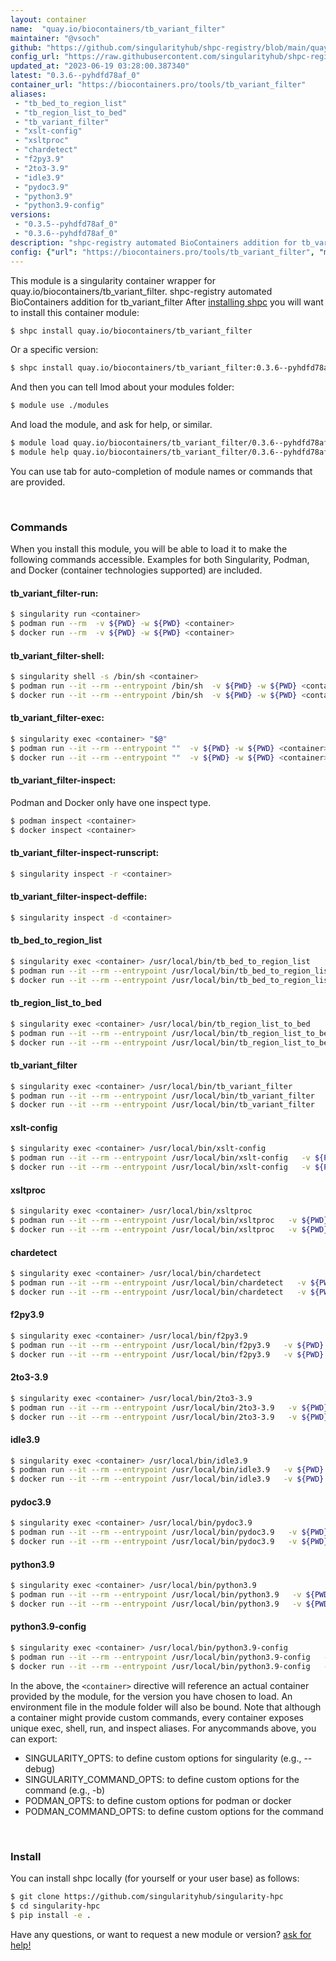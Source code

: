 ```yaml
---
layout: container
name:  "quay.io/biocontainers/tb_variant_filter"
maintainer: "@vsoch"
github: "https://github.com/singularityhub/shpc-registry/blob/main/quay.io/biocontainers/tb_variant_filter/container.yaml"
config_url: "https://raw.githubusercontent.com/singularityhub/shpc-registry/main/quay.io/biocontainers/tb_variant_filter/container.yaml"
updated_at: "2023-06-19 03:28:00.387340"
latest: "0.3.6--pyhdfd78af_0"
container_url: "https://biocontainers.pro/tools/tb_variant_filter"
aliases:
 - "tb_bed_to_region_list"
 - "tb_region_list_to_bed"
 - "tb_variant_filter"
 - "xslt-config"
 - "xsltproc"
 - "chardetect"
 - "f2py3.9"
 - "2to3-3.9"
 - "idle3.9"
 - "pydoc3.9"
 - "python3.9"
 - "python3.9-config"
versions:
 - "0.3.5--pyhdfd78af_0"
 - "0.3.6--pyhdfd78af_0"
description: "shpc-registry automated BioContainers addition for tb_variant_filter"
config: {"url": "https://biocontainers.pro/tools/tb_variant_filter", "maintainer": "@vsoch", "description": "shpc-registry automated BioContainers addition for tb_variant_filter", "latest": {"0.3.6--pyhdfd78af_0": "sha256:90eed76b423feb818ddb6b3d32134d95512656e24a44c6aac8f4be5e867a39d9"}, "tags": {"0.3.5--pyhdfd78af_0": "sha256:fd3838fb07d741603b1f1900c25076e6cdf03fc1eaadd78542d3ef5308de579b", "0.3.6--pyhdfd78af_0": "sha256:90eed76b423feb818ddb6b3d32134d95512656e24a44c6aac8f4be5e867a39d9"}, "docker": "quay.io/biocontainers/tb_variant_filter", "aliases": {"tb_bed_to_region_list": "/usr/local/bin/tb_bed_to_region_list", "tb_region_list_to_bed": "/usr/local/bin/tb_region_list_to_bed", "tb_variant_filter": "/usr/local/bin/tb_variant_filter", "xslt-config": "/usr/local/bin/xslt-config", "xsltproc": "/usr/local/bin/xsltproc", "chardetect": "/usr/local/bin/chardetect", "f2py3.9": "/usr/local/bin/f2py3.9", "2to3-3.9": "/usr/local/bin/2to3-3.9", "idle3.9": "/usr/local/bin/idle3.9", "pydoc3.9": "/usr/local/bin/pydoc3.9", "python3.9": "/usr/local/bin/python3.9", "python3.9-config": "/usr/local/bin/python3.9-config"}}
---
```


This module is a singularity container wrapper for quay.io/biocontainers/tb_variant_filter.
shpc-registry automated BioContainers addition for tb_variant_filter
After [installing shpc](#install) you will want to install this container module:


```bash
$ shpc install quay.io/biocontainers/tb_variant_filter
```

Or a specific version:

```bash
$ shpc install quay.io/biocontainers/tb_variant_filter:0.3.6--pyhdfd78af_0
```

And then you can tell lmod about your modules folder:

```bash
$ module use ./modules
```

And load the module, and ask for help, or similar.

```bash
$ module load quay.io/biocontainers/tb_variant_filter/0.3.6--pyhdfd78af_0
$ module help quay.io/biocontainers/tb_variant_filter/0.3.6--pyhdfd78af_0
```

You can use tab for auto-completion of module names or commands that are provided.

<br>

### Commands

When you install this module, you will be able to load it to make the following commands accessible.
Examples for both Singularity, Podman, and Docker (container technologies supported) are included.

#### tb_variant_filter-run:

```bash
$ singularity run <container>
$ podman run --rm  -v ${PWD} -w ${PWD} <container>
$ docker run --rm  -v ${PWD} -w ${PWD} <container>
```

#### tb_variant_filter-shell:

```bash
$ singularity shell -s /bin/sh <container>
$ podman run --it --rm --entrypoint /bin/sh  -v ${PWD} -w ${PWD} <container>
$ docker run --it --rm --entrypoint /bin/sh  -v ${PWD} -w ${PWD} <container>
```

#### tb_variant_filter-exec:

```bash
$ singularity exec <container> "$@"
$ podman run --it --rm --entrypoint ""  -v ${PWD} -w ${PWD} <container> "$@"
$ docker run --it --rm --entrypoint ""  -v ${PWD} -w ${PWD} <container> "$@"
```

#### tb_variant_filter-inspect:

Podman and Docker only have one inspect type.

```bash
$ podman inspect <container>
$ docker inspect <container>
```

#### tb_variant_filter-inspect-runscript:

```bash
$ singularity inspect -r <container>
```

#### tb_variant_filter-inspect-deffile:

```bash
$ singularity inspect -d <container>
```


#### tb_bed_to_region_list

```bash
$ singularity exec <container> /usr/local/bin/tb_bed_to_region_list
$ podman run --it --rm --entrypoint /usr/local/bin/tb_bed_to_region_list   -v ${PWD} -w ${PWD} <container> -c " $@"
$ docker run --it --rm --entrypoint /usr/local/bin/tb_bed_to_region_list   -v ${PWD} -w ${PWD} <container> -c " $@"
```


#### tb_region_list_to_bed

```bash
$ singularity exec <container> /usr/local/bin/tb_region_list_to_bed
$ podman run --it --rm --entrypoint /usr/local/bin/tb_region_list_to_bed   -v ${PWD} -w ${PWD} <container> -c " $@"
$ docker run --it --rm --entrypoint /usr/local/bin/tb_region_list_to_bed   -v ${PWD} -w ${PWD} <container> -c " $@"
```


#### tb_variant_filter

```bash
$ singularity exec <container> /usr/local/bin/tb_variant_filter
$ podman run --it --rm --entrypoint /usr/local/bin/tb_variant_filter   -v ${PWD} -w ${PWD} <container> -c " $@"
$ docker run --it --rm --entrypoint /usr/local/bin/tb_variant_filter   -v ${PWD} -w ${PWD} <container> -c " $@"
```


#### xslt-config

```bash
$ singularity exec <container> /usr/local/bin/xslt-config
$ podman run --it --rm --entrypoint /usr/local/bin/xslt-config   -v ${PWD} -w ${PWD} <container> -c " $@"
$ docker run --it --rm --entrypoint /usr/local/bin/xslt-config   -v ${PWD} -w ${PWD} <container> -c " $@"
```


#### xsltproc

```bash
$ singularity exec <container> /usr/local/bin/xsltproc
$ podman run --it --rm --entrypoint /usr/local/bin/xsltproc   -v ${PWD} -w ${PWD} <container> -c " $@"
$ docker run --it --rm --entrypoint /usr/local/bin/xsltproc   -v ${PWD} -w ${PWD} <container> -c " $@"
```


#### chardetect

```bash
$ singularity exec <container> /usr/local/bin/chardetect
$ podman run --it --rm --entrypoint /usr/local/bin/chardetect   -v ${PWD} -w ${PWD} <container> -c " $@"
$ docker run --it --rm --entrypoint /usr/local/bin/chardetect   -v ${PWD} -w ${PWD} <container> -c " $@"
```


#### f2py3.9

```bash
$ singularity exec <container> /usr/local/bin/f2py3.9
$ podman run --it --rm --entrypoint /usr/local/bin/f2py3.9   -v ${PWD} -w ${PWD} <container> -c " $@"
$ docker run --it --rm --entrypoint /usr/local/bin/f2py3.9   -v ${PWD} -w ${PWD} <container> -c " $@"
```


#### 2to3-3.9

```bash
$ singularity exec <container> /usr/local/bin/2to3-3.9
$ podman run --it --rm --entrypoint /usr/local/bin/2to3-3.9   -v ${PWD} -w ${PWD} <container> -c " $@"
$ docker run --it --rm --entrypoint /usr/local/bin/2to3-3.9   -v ${PWD} -w ${PWD} <container> -c " $@"
```


#### idle3.9

```bash
$ singularity exec <container> /usr/local/bin/idle3.9
$ podman run --it --rm --entrypoint /usr/local/bin/idle3.9   -v ${PWD} -w ${PWD} <container> -c " $@"
$ docker run --it --rm --entrypoint /usr/local/bin/idle3.9   -v ${PWD} -w ${PWD} <container> -c " $@"
```


#### pydoc3.9

```bash
$ singularity exec <container> /usr/local/bin/pydoc3.9
$ podman run --it --rm --entrypoint /usr/local/bin/pydoc3.9   -v ${PWD} -w ${PWD} <container> -c " $@"
$ docker run --it --rm --entrypoint /usr/local/bin/pydoc3.9   -v ${PWD} -w ${PWD} <container> -c " $@"
```


#### python3.9

```bash
$ singularity exec <container> /usr/local/bin/python3.9
$ podman run --it --rm --entrypoint /usr/local/bin/python3.9   -v ${PWD} -w ${PWD} <container> -c " $@"
$ docker run --it --rm --entrypoint /usr/local/bin/python3.9   -v ${PWD} -w ${PWD} <container> -c " $@"
```


#### python3.9-config

```bash
$ singularity exec <container> /usr/local/bin/python3.9-config
$ podman run --it --rm --entrypoint /usr/local/bin/python3.9-config   -v ${PWD} -w ${PWD} <container> -c " $@"
$ docker run --it --rm --entrypoint /usr/local/bin/python3.9-config   -v ${PWD} -w ${PWD} <container> -c " $@"
```



In the above, the `<container>` directive will reference an actual container provided
by the module, for the version you have chosen to load. An environment file in the
module folder will also be bound. Note that although a container
might provide custom commands, every container exposes unique exec, shell, run, and
inspect aliases. For anycommands above, you can export:

 - SINGULARITY_OPTS: to define custom options for singularity (e.g., --debug)
 - SINGULARITY_COMMAND_OPTS: to define custom options for the command (e.g., -b)
 - PODMAN_OPTS: to define custom options for podman or docker
 - PODMAN_COMMAND_OPTS: to define custom options for the command

<br>

### Install

You can install shpc locally (for yourself or your user base) as follows:

```bash
$ git clone https://github.com/singularityhub/singularity-hpc
$ cd singularity-hpc
$ pip install -e .
```

Have any questions, or want to request a new module or version? [ask for help!](https://github.com/singularityhub/singularity-hpc/issues)